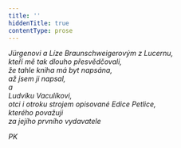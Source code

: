 ```yaml
---
title: ''
hiddenTitle: true
contentType: prose
---
```


<section>

_Jürgenovi a Líze Braunschweigerovým z Lucernu,  
kteří mě tak dlouho přesvědčovali,  
že tahle kniha má byt napsána,  
až jsem ji napsal,  
a  
Ludvíku Vaculíkovi,  
otci i otroku strojem opisované Edice Petlice,  
kterého považuji  
za jejího prvního vydavatele_

_PK_

</section>
